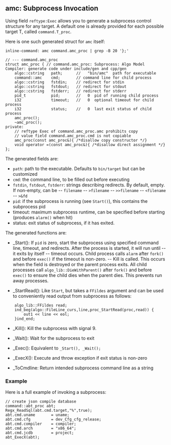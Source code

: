 ## amc: Subprocess Invocation

Using field `reftype:Exec` allows you to generate a subprocess control structure
for any target. A default one is already provided for each possible target T, called
`command.T_proc`.

Here is one such generated struct for `amc` itself:

```
inline-command: amc command.amc_proc | grep -B 20 '};'

// --- command.amc_proc
struct amc_proc { // command.amc_proc: Subprocess: Algo Model Compiler: generate code under include/gen and cpp/gen
    algo::cstring   path;      //   "bin/amc"  path for executable
    command::amc    cmd;       // command line for child process
    algo::cstring   fstdin;    // redirect for stdin
    algo::cstring   fstdout;   // redirect for stdout
    algo::cstring   fstderr;   // redirect for stderr
    pid_t           pid;       //   0  pid of running child process
    i32             timeout;   //   0  optional timeout for child process
    i32             status;    //   0  last exit status of child process
    amc_proc();
    ~amc_proc();
private:
    // reftype Exec of command.amc_proc.amc prohibits copy
    // value field command.amc_proc.cmd is not copiable
    amc_proc(const amc_proc&){ /*disallow copy constructor */}
    void operator =(const amc_proc&){ /*disallow direct assignment */}
};
```

The generated fields are:
- `path`: path to the executable. Defaults to `bin/target` but can be customized
- `cmd`: the command line, to be filled out before executing
- `fstdin`, `fstdout`, `fstderr`: strings describing redirects. By default, empty.
If non-empty, can be
-- `filename`
-- `>filename`
-- `>>filename`
-- `<filename`
-- `>&fd`
- `pid`: if the subprocess is running (see `Start()`), this contains the subprocess pid
- timeout: maximum subprocess runtime, can be specified before starting (produces `alarm()` when hit)
- status: exit status of subprocess, if it has exited.

The generated functions are:
* _Start(): If `pid` is zero, start the subprocess using specified command line, timeout, and redirects.
 After the process is started, it will run until
-- it exits by itself
-- timeout occurs. Child process calls `alarm` after `fork()` and before `exec()` if the timeout is non-zero.
-- Kill is called. This occurs when the field is destroyed or the parent process exits. All child processes
call `algo_lib::DieWithParent()` after `fork()` and before `exec()` to ensure the child dies when the parent dies.
This prevents run away processes.

* _StartRead(): Like `Start`, but takes a `FFildes` argument and can be used to conveniently read output from subprocess
as follows:
```
    algo_lib::FFildes read;
    ind_beg(algo::FileLine_curs,line,proc_StartRead(proc,read)) {
        out1 << line << eol;
    }ind_end;
```

* _Kill(): Kill the subprocess with signal 9.

* _Wait(): Wait for the subprocess to exit

* _Exec(): Equivalent to `_Start(), _Wait();`

* _ExecX(): Execute and throw exception if exit status is non-zero

* _ToCmdline: Return intended subprocess command line as a string

### Example

Here is a full example of invoking a subprocess:

```
// create json compile database
command::abt_proc abt;
Regx_ReadSql(abt.cmd.target,"%",true);
abt.cmd.uname       = uname;
abt.cmd.cfg         = dev_Cfg_cfg_release;
abt.cmd.compiler    = compiler;
abt.cmd.arch        = "x86_64";
abt.cmd.jcdb        = project;
abt_ExecX(abt);
```

